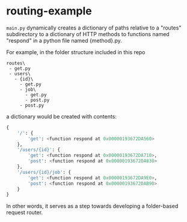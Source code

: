 # routing-example

`main.py` dynamically creates a dictionary of paths relative to a "routes" subdirectory to a dictionary of HTTP methods to functions named "respond" in a python file named {method}.py.

For example, in the folder structure included in this repo

```
routes\
 - get.py
 - users\
   - {id}\
     - get.py
     - job\
       - get.py
       - post.py
     - post.py
```

a dictionary would be created with contents:

```py
{
    '/': {
        'get': <function respond at 0x00000193672DA560>
    },
    '/users/{id}': {
        'get': <function respond at 0x00000193672DA710>,
        'post': <function respond at 0x00000193672DA830>
    },
    '/users/{id}/job': {
        'get': <function respond at 0x00000193672DA9E0>,
        'post': <function respond at 0x00000193672DAB90>
    }
}
```

In other words, it serves as a step towards developing a folder-based request router.
